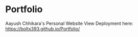 # Portfolio
Aayush Chhikara's Personal Website 
View Deployment here: https://boltx393.github.io/Portfolio/
